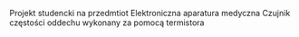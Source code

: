 Projekt studencki na przedmtiot Elektroniczna aparatura medyczna
Czujnik częstości oddechu wykonany za pomocą termistora
